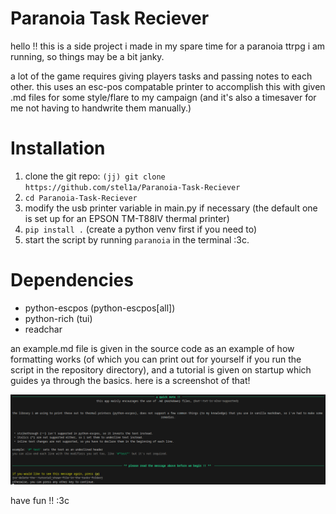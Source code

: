 # Paranoia Task Reciever

hello !! this is a side project i made in my spare time for a paranoia ttrpg i am running, so things may be a bit janky.

a lot of the game requires giving players tasks and passing notes to each other. this uses an esc-pos compatable printer to accomplish this with given .md files for some style/flare to my campaign (and it's also a timesaver for me not having to handwrite them manually.)

# Installation
1. clone the git repo: `(jj) git clone https://github.com/stel1a/Paranoia-Task-Reciever`
2. `cd Paranoia-Task-Reciever`
3.  modify the usb printer variable in main.py if necessary (the default one is set up for an EPSON TM-T88IV thermal printer)
4. `pip install .` (create a python venv first if you need to)
5.  start the script by running `paranoia` in the terminal :3c.

# Dependencies
* python-escpos (python-escpos[all])
* python-rich (tui)
* readchar

an example.md file is given in the source code as an example of how formatting works (of which you can print out for yourself if you run the script in the repository directory), and a tutorial is given on startup which guides ya through the basics. here is a screenshot of that!

![a screenshot of the tutorial that is presented when you first run the 'main.py' script](.tutorial-img.png)

have fun !! :3c